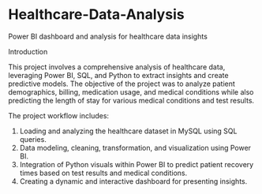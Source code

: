 # Healthcare-Data-Analysis
Power BI dashboard and analysis for healthcare data insights

Introduction

This project involves a comprehensive analysis of healthcare data, leveraging Power BI, SQL, and Python to extract insights and create predictive models. The objective of the project was to analyze patient demographics, billing, medication usage, and medical conditions while also predicting the length of stay for various medical conditions and test results.

The project workflow includes:

1. Loading and analyzing the healthcare dataset in MySQL using SQL queries.
2. Data modeling, cleaning, transformation, and visualization using Power BI.
3. Integration of Python visuals within Power BI to predict patient recovery times based on test results and medical conditions.
4. Creating a dynamic and interactive dashboard for presenting insights.



